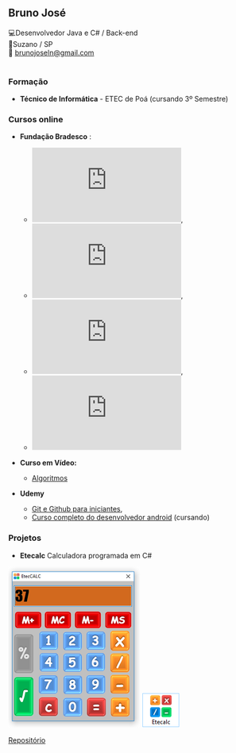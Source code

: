 ## Bruno José<br>
:computer:Desenvolvedor Java e C# / Back-end<br>
:european_post_office:Suzano / SP<br>
:email: brunojoseln@gmail.com</br></br>

### Formação

* **Técnico de Informática**  - ETEC de Poá (cursando 3º Semestre)

### Cursos online


* **Fundação Bradesco** :
  *  ![C#](https://github.com/brunojoseln/Curriculo/blob/master/Certificados/Certificado%20C%23.pdf), 
  *  ![Modelagem de dados](https://github.com/brunojoseln/Curriculo/blob/master/Certificados/Certificado%20-%20Modelagem%20de%20dados.pdf),
  *  ![Ilustração e design gráfico](https://github.com/brunojoseln/Curriculo/blob/master/Certificados/Certificado%20-%20Ilustra%C3%A7%C3%A3o%20e%20Design%20Gr%C3%A1fico%20para%20web.pdf),
  *  ![Windows 7](https://github.com/brunojoseln/Curriculo/blob/master/Certificados/Certificado%20Windows%207.pdf)<br>

* **Curso em Vídeo:** 
  *  [Algoritmos](https://github.com/brunojoseln/Curriculo/blob/master/Certificados/Certificado.jpeg)<br>

* **Udemy** 
  *  [Git e Github para iniciantes](https://www.udemy.com/git-e-github-para-iniciantes/), 
  *  [Curso completo do desenvolvedor android](https://www.udemy.com/curso-completo-do-desenvolvedor-android/) (cursando)<br>

### Projetos

* **Etecalc**
Calculadora programada em C#

![Eteccalc](https://github.com/brunojoseln/Curriculo/blob/master/imagens/Programa.png)
![Eteccalc](https://github.com/brunojoseln/Curriculo/blob/master/imagens/icone.png)


[Repositório](https://github.com/brunojoseln/EtecCalc)
